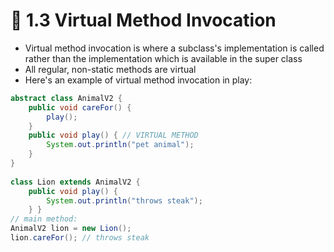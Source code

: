 <link href="../../styles.css" rel="stylesheet"></link>

# 🧠 1.3 Virtual Method Invocation

* Virtual method invocation is where a subclass's implementation is called rather than the implementation which is available in the super class
* All regular, non-static methods are virtual
* Here's an example of virtual method invocation in play:

```java
abstract class AnimalV2 {
	public void careFor() {
		play();
	}
	public void play() { // VIRTUAL METHOD
		System.out.println("pet animal");
	}
}
 
class Lion extends AnimalV2 {
	public void play() {
		System.out.println("throws steak");
	} }
// main method:		
AnimalV2 lion = new Lion();
lion.careFor(); // throws steak
```
